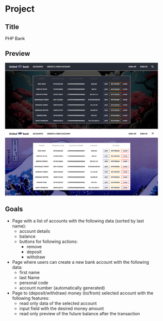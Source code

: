 # Project

## Title

PHP Bank

## Preview

![Page preview dark](/assets/preview_d.png)
![Page preview light](/assets/preview_l.png)

## Goals

- Page with a list of accounts with the following data (sorted by last name):
  - account details
  - balance
  - buttons for following actions:
    - remove
    - deposit
    - withdraw
- Page where users can create a new bank account with the following data:
  - first name
  - last Name
  - personal code
  - account number (automatically generated)
- Page to (deposit/withdraw) money (to/from) selected account with the following features:
  - read only data of the selected account
  - input field with the desired money amount
  - read only preview of the future balance after the transaction
